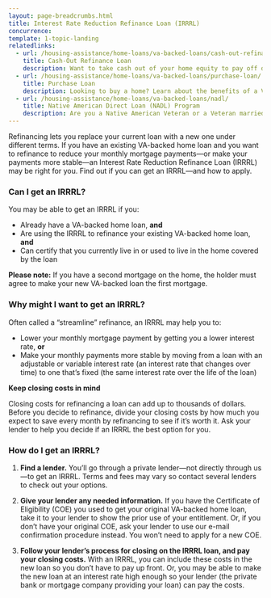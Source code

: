 ```yaml
---
layout: page-breadcrumbs.html
title: Interest Rate Reduction Refinance Loan (IRRRL)
concurrence: 
template: 1-topic-landing
relatedlinks:
  - url: /housing-assistance/home-loans/va-backed-loans/cash-out-refinance/
    title: Cash-Out Refinance Loan
    description: Want to take cash out of your home equity to pay off debt, pay for school, or take care of other needs? Learn more about a Cash-Out Refinance loan.
  - url: /housing-assistance/home-loans/va-backed-loans/purchase-loan/
    title: Purchase Loan
    description: Looking to buy a home? Learn about the benefits of a VA-backed Purchase Loan.
  - url: /housing-assistance/home-loans/va-backed-loans/nadl/
    title: Native American Direct Loan (NADL) Program
    description: Are you a Native American Veteran or a Veteran married to a Native American? Find out if you can get a NADL to buy, build, or improve a home on Federal Trust Land.
---
```


<div class="va-introtext">

Refinancing lets you replace your current loan with a new one under different terms. If you have an existing VA-backed home loan and you want to refinance to reduce your monthly mortgage payments—or make your payments more stable—an Interest Rate Reduction Refinance Loan (IRRRL) may be right for you. Find out if you can get an IRRRL—and how to apply.

</div>

<div class="feature">

### Can I get an IRRRL?

You may be able to get an IRRRL if you:

-	Already have a VA-backed home loan, **and**
-	Are using the IRRRL to refinance your existing VA-backed home loan, **and**
-	Can certify that you currently live in or used to live in the home covered by the loan

**Please note:** If you have a second mortgage on the home, the holder must agree to make your new VA-backed loan the first mortgage.  

</div>

### Why might I want to get an IRRRL?

Often called a “streamline” refinance, an IRRRL may help you to:

-	Lower your monthly mortgage payment by getting you a lower interest rate, **or**
-	Make your monthly payments more stable by moving from a loan with an adjustable or variable interest rate (an interest rate that changes over time) to one that’s fixed (the same interest rate over the life of the loan)

**Keep closing costs in mind**

Closing costs for refinancing a loan can add up to thousands of dollars. Before you decide to refinance, divide your closing costs by how much you expect to save every month by refinancing to see if it’s worth it. Ask your lender to help you decide if an IRRRL the best option for you.

### How do I get an IRRRL?

<ol class="process">
<li class="step one">

**Find a lender.** You’ll go through a private lender—not directly through us—to get an IRRRL. Terms and fees may vary so contact several lenders to check out your options.

</li>

<li class="step two">

**Give your lender any needed information.** If you have the Certificate of Eligibility (COE) you used to get your original VA-backed home loan, take it to your lender to show the prior use of your entitlement. Or, if you don’t have your original COE, ask your lender to use our e-mail confirmation procedure instead. You won’t need to apply for a new COE.

</li>

<li class="step last three">

**Follow your lender’s process for closing on the IRRRL loan, and pay your closing costs.** With an IRRRL, you can include these costs in the new loan so you don’t have to pay up front. Or, you may be able to make the new loan at an interest rate high enough so your lender (the private bank or mortgage company providing your loan) can pay the costs.

</li>
</ol>
